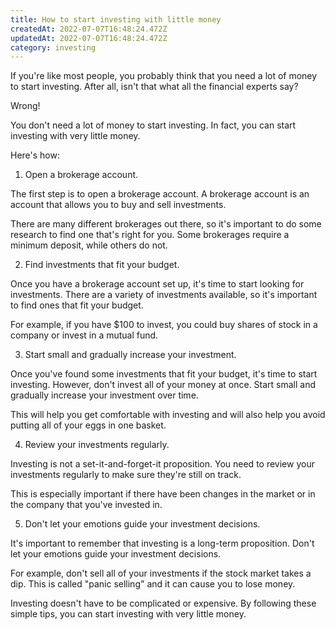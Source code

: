 ```yaml
---
title: How to start investing with little money
createdAt: 2022-07-07T16:48:24.472Z
updatedAt: 2022-07-07T16:48:24.472Z
category: investing
---
```


If you're like most people, you probably think that you need a lot of money to start investing. After all, isn't that what all the financial experts say?

Wrong!

You don't need a lot of money to start investing. In fact, you can start investing with very little money.

Here's how:

1. Open a brokerage account.

The first step is to open a brokerage account. A brokerage account is an account that allows you to buy and sell investments.

There are many different brokerages out there, so it's important to do some research to find one that's right for you. Some brokerages require a minimum deposit, while others do not.

2. Find investments that fit your budget.

Once you have a brokerage account set up, it's time to start looking for investments. There are a variety of investments available, so it's important to find ones that fit your budget.

For example, if you have $100 to invest, you could buy shares of stock in a company or invest in a mutual fund.

3. Start small and gradually increase your investment.

Once you've found some investments that fit your budget, it's time to start investing. However, don't invest all of your money at once. Start small and gradually increase your investment over time.

This will help you get comfortable with investing and will also help you avoid putting all of your eggs in one basket.

4. Review your investments regularly.

Investing is not a set-it-and-forget-it proposition. You need to review your investments regularly to make sure they're still on track.

This is especially important if there have been changes in the market or in the company that you've invested in.

5. Don't let your emotions guide your investment decisions.

It's important to remember that investing is a long-term proposition. Don't let your emotions guide your investment decisions.

For example, don't sell all of your investments if the stock market takes a dip. This is called "panic selling" and it can cause you to lose money.

Investing doesn't have to be complicated or expensive. By following these simple tips, you can start investing with very little money.
